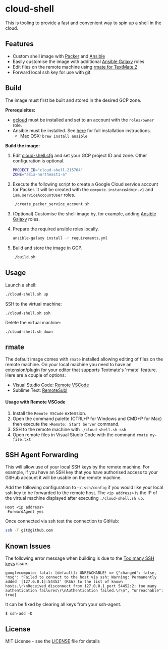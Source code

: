 # cloud-shell

This is tooling to provide a fast and convenient way to spin up a shell in the cloud.

## Features

- Custom shell image with [Packer](https://www.packer.io) and [Ansible](https://www.ansible.com/)
- Easily customise the image with additional [Ansible Galaxy](https://galaxy.ansible.com/) roles
- Edit files on the remote machine using [rmate for TextMate 2](https://github.com/sclukey/rmate-python)
- Forward local ssh key for use with git 

## Build

The image must first be built and stored in the desired GCP zone.

**Prerequisites:**
- [gcloud](https://cloud.google.com/sdk/gcloud/) must be installed and set to an account with the `roles/owner` role.
- Ansible must be installed. See [here](https://docs.ansible.com/ansible/2.5/installation_guide/intro_installation.html) for full installation instructions.
  - Mac OSX: `brew install ansible`

**Build the image:**
1. Edit [cloud-shell.cfg](cloud-shell.cfg) and set your GCP project ID and zone. Other configuration is optional.
    ```bash
    PROJECT_ID="cloud-shell-215704"
    ZONE="asia-northeast1-a"
    ```

2. Execute the following script to create a Google Cloud service account for Packer. It will be created with the `compute.instanceAdmin.v1` and `iam.serviceAccountUser` roles.
    ```bash
    ./create_packer_service_account.sh
    ```

3. (Optional) Customise the shell image by, for example, adding [Ansible Galaxy](https://galaxy.ansible.com/) roles.

4. Prepare the required ansible roles locally.
    ```bash
    ansible-galaxy install -r requirements.yml
    ```

5. Build and store the image in GCP.
    ```bash
    ./build.sh
    ```

## Usage

Launch a shell:
```bash
./cloud-shell.sh up
```

SSH to the virtual machine:
```
./cloud-shell.sh ssh
```

Delete the virtual machine:
```
./cloud-shell.sh down
```

## rmate

The default image comes with `rmate` installed allowing editing of files on the remote machine.
On your local machine you need to have an extension/plugin for your editor that supports Textmate's 'rmate' feature. Here are a couple of options:

- Visual Studio Code: [Remote VSCode](https://github.com/rafaelmaiolla/remote-vscode)
- Sublime Text: [RemoteSubl](https://github.com/randy3k/RemoteSubl)

#### Usage with Remote VSCode

1. Install the `Remote VSCode` extension.
2. Open the command palette (CTRL+P for Windows and CMD+P for Mac) then execute the `>Remote: Start Server` command.
3. SSH to the remote machine with `./cloud-shell.sh ssh`
4. Open remote files in Visual Studio Code with the command `rmate my-file.txt`

## SSH Agent Forwarding

This will allow use of your local SSH keys by the remote machine.
For example, if you have an SSH key that you have authorised access to your GitHub account it will be usable on the remote machine.

Add the following configuration to `~/.ssh/config` if you would like your local ssh key to be forwarded to the remote host.
The `<ip address>` is the IP of the virtual machine displayed after executing `./cloud-shell.sh up`.
```
Host <ip address>
 ForwardAgent yes
```

Once connected via ssh test the connection to GitHub:
```bash
ssh -T git@github.com
```

## Known Issues

The following error message when building is due to the [Too many SSH keys](https://www.packer.io/docs/provisioners/ansible.html#too-many-ssh-keys) issue.
```
googlecompute: fatal: [default]: UNREACHABLE! => {"changed": false, "msg": "Failed to connect to the host via ssh: Warning: Permanently added '[127.0.0.1]:54452' (RSA) to the list of known hosts.\r\nReceived disconnect from 127.0.0.1 port 54452:2: too many authentication failures\r\nAuthentication failed.\r\n", "unreachable": true}
```
It can be fixed by clearing all keys from your ssh-agent.
```
$ ssh-add -D
```

## License

MIT License - see the [LICENSE](LICENSE) file for details
